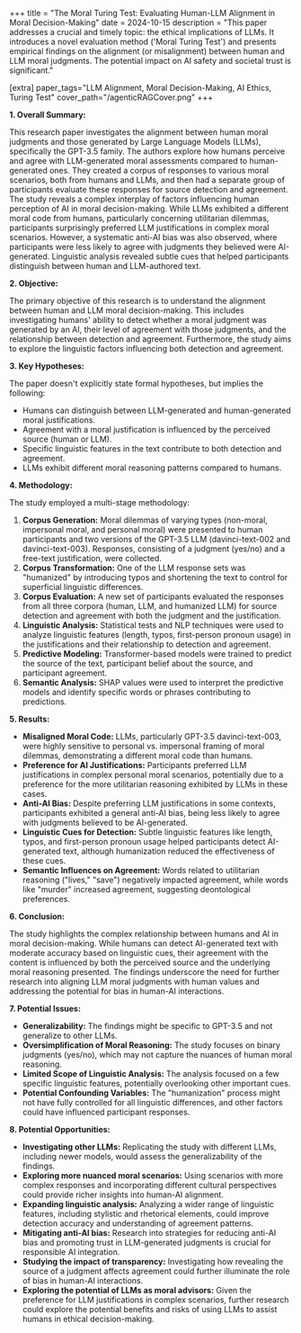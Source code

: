 +++
title = "The Moral Turing Test: Evaluating Human-LLM Alignment in Moral Decision-Making"
date = 2024-10-15
description = "This paper addresses a crucial and timely topic: the ethical implications of LLMs.  It introduces a novel evaluation method ('Moral Turing Test') and presents empirical findings on the alignment (or misalignment) between human and LLM moral judgments.  The potential impact on AI safety and societal trust is significant."

[extra]
paper_tags="LLM Alignment, Moral Decision-Making, AI Ethics, Turing Test"
cover_path="/agenticRAGCover.png"
+++

**1. Overall Summary:**

This research paper investigates the alignment between human moral judgments and those generated by Large Language Models (LLMs), specifically the GPT-3.5 family. The authors explore how humans perceive and agree with LLM-generated moral assessments compared to human-generated ones. They created a corpus of responses to various moral scenarios, both from humans and LLMs, and then had a separate group of participants evaluate these responses for source detection and agreement.  The study reveals a complex interplay of factors influencing human perception of AI in moral decision-making.  While LLMs exhibited a different moral code from humans, particularly concerning utilitarian dilemmas, participants surprisingly preferred LLM justifications in complex moral scenarios. However, a systematic anti-AI bias was also observed, where participants were less likely to agree with judgments they believed were AI-generated. Linguistic analysis revealed subtle cues that helped participants distinguish between human and LLM-authored text.

**2. Objective:**

The primary objective of this research is to understand the alignment between human and LLM moral decision-making.  This includes investigating humans' ability to detect whether a moral judgment was generated by an AI, their level of agreement with those judgments, and the relationship between detection and agreement. Furthermore, the study aims to explore the linguistic factors influencing both detection and agreement.

**3. Key Hypotheses:**

The paper doesn't explicitly state formal hypotheses, but implies the following:

* Humans can distinguish between LLM-generated and human-generated moral justifications.
* Agreement with a moral justification is influenced by the perceived source (human or LLM).
* Specific linguistic features in the text contribute to both detection and agreement.
* LLMs exhibit different moral reasoning patterns compared to humans.

**4. Methodology:**

The study employed a multi-stage methodology:

1. **Corpus Generation:**  Moral dilemmas of varying types (non-moral, impersonal moral, and personal moral) were presented to human participants and two versions of the GPT-3.5 LLM (davinci-text-002 and davinci-text-003).  Responses, consisting of a judgment (yes/no) and a free-text justification, were collected.
2. **Corpus Transformation:** One of the LLM response sets was "humanized" by introducing typos and shortening the text to control for superficial linguistic differences.
3. **Corpus Evaluation:** A new set of participants evaluated the responses from all three corpora (human, LLM, and humanized LLM) for source detection and agreement with both the judgment and the justification.
4. **Linguistic Analysis:** Statistical tests and NLP techniques were used to analyze linguistic features (length, typos, first-person pronoun usage) in the justifications and their relationship to detection and agreement.
5. **Predictive Modeling:** Transformer-based models were trained to predict the source of the text, participant belief about the source, and participant agreement.
6. **Semantic Analysis:** SHAP values were used to interpret the predictive models and identify specific words or phrases contributing to predictions.

**5. Results:**

* **Misaligned Moral Code:** LLMs, particularly GPT-3.5 davinci-text-003, were highly sensitive to personal vs. impersonal framing of moral dilemmas, demonstrating a different moral code than humans.
* **Preference for AI Justifications:**  Participants preferred LLM justifications in complex personal moral scenarios, potentially due to a preference for the more utilitarian reasoning exhibited by LLMs in these cases.
* **Anti-AI Bias:** Despite preferring LLM justifications in some contexts, participants exhibited a general anti-AI bias, being less likely to agree with judgments believed to be AI-generated.
* **Linguistic Cues for Detection:** Subtle linguistic features like length, typos, and first-person pronoun usage helped participants detect AI-generated text, although humanization reduced the effectiveness of these cues.
* **Semantic Influences on Agreement:** Words related to utilitarian reasoning ("lives," "save") negatively impacted agreement, while words like "murder" increased agreement, suggesting deontological preferences.

**6. Conclusion:**

The study highlights the complex relationship between humans and AI in moral decision-making.  While humans can detect AI-generated text with moderate accuracy based on linguistic cues, their agreement with the content is influenced by both the perceived source and the underlying moral reasoning presented. The findings underscore the need for further research into aligning LLM moral judgments with human values and addressing the potential for bias in human-AI interactions.

**7. Potential Issues:**

* **Generalizability:** The findings might be specific to GPT-3.5 and not generalize to other LLMs.
* **Oversimplification of Moral Reasoning:**  The study focuses on binary judgments (yes/no), which may not capture the nuances of human moral reasoning.
* **Limited Scope of Linguistic Analysis:** The analysis focused on a few specific linguistic features, potentially overlooking other important cues.
* **Potential Confounding Variables:** The "humanization" process might not have fully controlled for all linguistic differences, and other factors could have influenced participant responses.

**8. Potential Opportunities:**

* **Investigating other LLMs:**  Replicating the study with different LLMs, including newer models, would assess the generalizability of the findings.
* **Exploring more nuanced moral scenarios:** Using scenarios with more complex responses and incorporating different cultural perspectives could provide richer insights into human-AI alignment.
* **Expanding linguistic analysis:** Analyzing a wider range of linguistic features, including stylistic and rhetorical elements, could improve detection accuracy and understanding of agreement patterns.
* **Mitigating anti-AI bias:**  Research into strategies for reducing anti-AI bias and promoting trust in LLM-generated judgments is crucial for responsible AI integration.
* **Studying the impact of transparency:** Investigating how revealing the source of a judgment affects agreement could further illuminate the role of bias in human-AI interactions.
* **Exploring the potential of LLMs as moral advisors:**  Given the preference for LLM justifications in complex scenarios, further research could explore the potential benefits and risks of using LLMs to assist humans in ethical decision-making.
